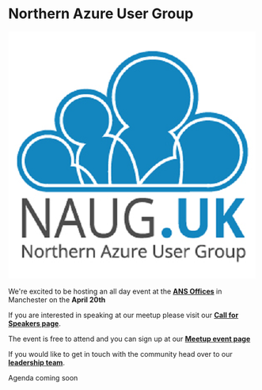 # Northern Azure User Group

![Northern Azure User Group](NAUGUKSquare500x500.png)

We're excited to be hosting an all day event at the **[ANS Offices](https://www.ans.co.uk/)** in Manchester on the **April 20th**

If you are interested in speaking at our meetup please visit our **[Call for Speakers page](https://sessionize.com/global-azure-2024-naug/)**.

The event is free to attend and you can sign up at our **[Meetup event page](https://www.meetup.com/northern-azure-user-group/events/299657867/)**

If you would like to get in touch with the community head over to our **[leadership team](https://www.meetup.com/northern-azure-user-group/members/?op=leaders)**.

Agenda coming soon


